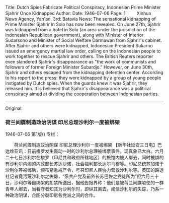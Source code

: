Title: Dutch Spies Fabricate Political Conspiracy, Indonesian Prime Minister Sjahrir Once Kidnapped
Author:
Date: 1946-07-06
Page: 1
　　
Xinhua News Agency, Yan'an, 3rd: Batavia News: The sensational kidnapping of Prime Minister Sjahrir in Solo has now been revealed. On June 27th, Sjahrir was kidnapped from a hotel in Solo (an area under the jurisdiction of the Indonesian Republican government), along with Minister of Interior Sudarsono and Minister of Social Welfare Darmawan from Sjahrir's cabinet. After Sjahrir and others were kidnapped, Indonesian President Sukarno issued an emergency martial law order, calling on the Indonesian people to work together to rescue Sjahrir and others. The British Reuters reporter even slandered Sjahrir's disappearance as "the work of communists and followers of former Foreign Minister Subardjo." However, on June 30th, Sjahrir and others escaped from the kidnapping detention center. According to his report to the press: they were kidnapped by a group of young people instigated by Dutch spies. When the guards knew it was Sjahrir, they released him. It is believed that Sjahrir's disappearance was a political conspiracy aimed at dividing the cooperation between Indonesian parties.



<hr /> 

Original: 


### 荷兰间牒制造政治阴谋  印尼总理沙利尔一度被绑架

1946-07-06
第1版()
专栏：

　　荷兰间牒制造政治阴谋
    印尼总理沙利尔一度被绑架
    【新华社延安三日电】巴达维亚讯：日前梭罗发生轰动一时的沙利尔总理被绑票事件，现真象已大白。六月二十七日沙利尔在梭罗（印尼共和政府所辖地区）的旅馆内被人绑去，同时被绑的有沙利尔内阁的内政部长苏达沙诺，社会福利部长达尔马穆等。印尼总统苏加诺于沙利尔等被绑后，颁布紧急戒严令，号召印尼人民协力营救沙利尔等。英国的路透社记者竟污蔑沙利尔之失踪，“系共产党及前外长苏巴佐之党徒所为”但六月三十日，沙利尔等自绑架的扣禁所逸出，据他告报界称：他们是被荷兰间牒唆使的一群青年人绑去，当看守者知其为沙利尔时，即纵其离去。咸信沙利尔的失踪，乃系一种政治阴谋，企图分裂印尼各党派之间的合作。
